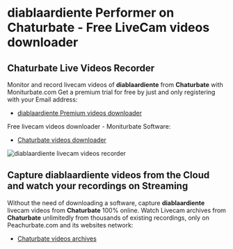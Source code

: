 # diablaardiente Performer on Chaturbate - Free LiveCam videos downloader

## Chaturbate Live Videos Recorder

Monitor and record livecam videos of **diablaardiente** from **Chaturbate** with Moniturbate.com
Get a premium trial for free by just and only registering with your Email address:
* [diablaardiente Premium videos downloader](https://moniturbate.com/request-demo-licence-key.html)

Free livecam videos downloader - Moniturbate Software:
* [Chaturbate videos downloader](https://moniturbate.com/moniturbate-download-software.html)

![diablaardiente livecam videos recorder](https://peachurnet.com/templates/moniturbate-software.png)


## Capture diablaardiente videos from the Cloud and watch your recordings on Streaming

Without the need of downloading a software, capture **diablaardiente** livecam videos from **Chaturbate** 100% online.
Watch Livecam archives from **Chaturbate** unlimitedly from thousands of existing recordings, only on Peachurbate.com and its websites network:
* [Chaturbate videos archives](https://peachurnet.com/)